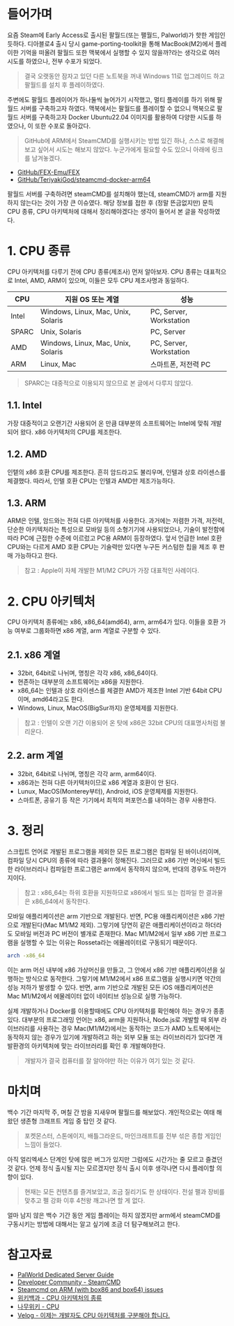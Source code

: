 # 들어가며

요즘 Steam에 Early Access로 출시된 팔월드(또는 팰월드, Palworld)가 핫한 게임인 듯하다. 디아블로4 출시 당시 game-porting-toolkit을 통해 MacBook(M2)에서 플레이한 기억을 떠올려 팔월드 또한 맥북에서 실행할 수 있지 않을까?라는 생각으로 여러 시도를 하였으나, 전부 수포가 되었다.

> 결국 오랫동안 잠자고 있던 다른 노트북을 꺼내 Windows 11로 업그레이드 하고 팔월드를 설치 후 플레이하였다.

주변에도 팔월드 플레이어가 하나둘씩 늘어가기 시작했고, 멀티 플레이를 하기 위해 팔월드 서버를 구축하고자 하였다. 맥북에서는 팔월드를 플레이할 수 없으니 맥북으로 팔월드 서버를 구축하고자 Docker Ubuntu22.04 이미지를 활용하여 다양한 시도를 하였으나, 이 또한 수포로 돌아갔다.

> GitHub에 ARM에서 SteamCMD를 실행시키는 방법 있긴 하나, 스스로 해결해보고 싶어서 시도는 해보지 않았다. 누군가에게 필요할 수도 있으니 아래에 링크를 남겨놓겠다.

- [GitHub/FEX-Emu/FEX](https://github.com/FEX-Emu/FEX)
- [GitHub/TeriyakiGod/steamcmd-docker-arm64](https://github.com/TeriyakiGod/steamcmd-docker-arm64)

팔월드 서버를 구축하려면 steamCMD를 설치해야 했는데, steamCMD가 arm를 지원하지 않는다는 것이 가장 큰 이슈였다. 해당 정보를 접한 후 (정말 뜬금없지만) 문득 CPU 종류, CPU 아키텍처에 대해서 정리해야겠다는 생각이 들어서 본 글을 작성하였다.

# 1. CPU 종류

CPU 아키텍처를 다루기 전에 CPU 종류(제조사) 먼저 알아보자. CPU 종류는 대표적으로 Intel, AMD, ARM이 있으며, 이들은 모두 CPU 제조사명과 동일하다.

| CPU   | 지원 OS 또는 계열                  | 성능                    |
| ----- | ---------------------------------- | ----------------------- |
| Intel | Windows, Linux, Mac, Unix, Solaris | PC, Server, Workstation |
| SPARC | Unix, Solaris                      | PC, Server              |
| AMD   | Windows, Linux, Mac, Unix, Solaris | PC, Server, Workstation |
| ARM   | Linux, Mac                         | 스마트폰, 저전력 PC     |

> SPARC는 대중적으로 이용되지 않으므로 본 글에서 다루지 않았다.

## 1.1. Intel

가장 대중적이고 오랜기간 사용되어 온 만큼 대부분의 소프트웨어는 Intel에 맞춰 개발되어 왔다. x86 아키텍처의 CPU를 제조한다.

## 1.2. AMD

인텥의 x86 호환 CPU를 제조한다. 흔히 암드라고도 불리우며, 인텔과 상호 라이센스를 체결했다. 따라서, 인텔 호환 CPU는 인텔과 AMD만 제조가능하다.

## 1.3. ARM

ARM은 인텔, 암드와는 전혀 다른 아키텍처를 사용한다. 과거에는 저렴한 가격, 저전력, 단순한 아키텍처라는 특성으로 모바일 등의 소형기기에 사용되었으나, 기술이 발전함에 따라 PC에 근접한 수준에 이르렀고 PC용 ARM이 등장하였다. 앞서 언급한 Intel 호환 CPU와는 다르게 AMD 호환 CPU는 기술력만 있다면 누구든 커스텀한 칩을 제조 후 판매 가능하다고 한다.

> 참고 : Apple이 자체 개발한 M1/M2 CPU가 가장 대표적인 사례이다.

# 2. CPU 아키텍처

CPU 아키텍처 종류에는 x86, x86_64(amd64), arm, arm64가 있다. 이들을 호환 가능 여부로 그룹화하면 x86 계열, arm 계열로 구분할 수 있다.

## 2.1. x86 계열

- 32bit, 64bit로 나뉘며, 명칭은 각각 x86, x86_64이다.
- 현존하는 대부분의 소프트웨어는 x86을 지원한다.
- x86_64는 인텔과 상호 라이센스를 체결한 AMD가 제조한 Intel 기반 64bit CPU이며, amd64라고도 한다.
- Windows, Linux, MacOS(BigSur까지) 운영체제를 지원한다.

> 참고 : 인텔이 오랜 기간 이용되어 온 탓에 x86은 32bit CPU의 대표명사처럼 불리운다.

## 2.2. arm 계열

- 32bit, 64bit로 나뉘며, 명칭은 각각 arm, arm64이다.
- x86과는 전혀 다른 아키텍처이므로 x86 계열과 호환이 안 된다.
- Lunux, MacOS(Monterey부터), Android, iOS 운영체제를 지원한다.
- 스마트폰, 공유기 등 작은 기기에서 최적의 퍼포먼스를 내야하는 경우 사용한다.

# 3. 정리

스크립트 언어로 개발된 프로그램을 제외한 모든 프로그램은 컴파일 된 바이너리이며, 컴파일 당시 CPU의 종류에 따라 결과물이 정해진다. 그러므로 x86 기반 머신에서 빌드한 라이브러리나 컴파일한 프로그램은 arm에서 동작하지 않으며, 반대의 경우도 마찬가지이다.

> 참고 : x86_64는 하위 호환을 지원하므로 x86에서 빌드 또는 컴파일 한 결과물은 x86_64에서 동작한다.

모바일 애플리케이션은 arm 기반으로 개발된다. 반면, PC용 애플리케이션은 x86 기반으로 개발된다(Mac M1/M2 제외). 그렇기에 당연히 같은 애플리케이션이라고 하더라도 모바일 버전과 PC 버전이 별개로 존재한다. Mac M1/M2에서 일부 x86 기반 프로그램을 실행할 수 있는 이유는 Rosseta라는 에뮬레이터로 구동되기 때문이다.

```bash
arch -x86_64
```

이는 arm 머신 내부에 x86 가상머신을 만들고, 그 안에서 x86 기반 애플리케이션을 실행하는 방식으로 동작한다. 그렇기에 M1/M2에서 x86 프로그램을 실행시키면 약간의 성능 저하가 발생할 수 있다. 반면, arm 기반으로 개발된 모든 iOS 애플리케이션은 Mac M1/M2에서 에물레이터 없이 네이티브 성능으로 실행 가능하다.

실제 개발하거나 Docker를 이용할때에도 CPU 아키텍처를 확인해야 하는 경우가 종종 있다. 대부분의 프로그래밍 언어는 x86, arm을 지원하나, Node.js로 개발할 때 외부 라이브러리를 사용하는 경우 Mac(M1/M2)에서는 동작하는 코드가 AMD 노트북에서는 동작하지 않는 경우가 있기에 개발하려고 하는 외부 모듈 또는 라이브러리가 있다면 개발환경의 아키텍처에 맞는 라이브러리를 확인 후 개발해야한다.

> 개발자가 결국 컴퓨터를 잘 알아야만 하는 이유가 여기 있는 것 같다.

# 마치며

백수 기간 마지막 주, 며칠 간 밤을 지새우며 팔월드를 해보았다. 개인적으로는 여태 해왔던 생존형 크래프트 게임 중 탑인 것 같다.

> 포켓몬스터, 스톤에이지, 배틀그라운드, 마인크래프트를 전부 섞은 종합 게임인 느낌이 들었다.

아직 얼리엑세스 단계인 탓에 많은 버그가 있지만 그럼에도 시간가는 줄 모르고 즐겼던 것 같다. 언제 정식 출시될 지는 모르겠지만 정식 출시 이후 생각나면 다시 플레이할 의향이 있다.

> 현재는 모든 컨텐츠를 즐겨보았고, 조금 질리기도 한 상태이다. 전설 팰과 장비를 맞추고 펠 강화 이후 4천왕 깨고나면 할 게 없다.

얼마 남지 않은 백수 기간 동안 게임 플레이는 하지 않겠지만 arm에서 steamCMD를 구동시키는 방법에 대해서는 알고 싶기에 조금 더 탐구해보려고 한다.

# 참고자료

- [PalWorld Dedicated Server Guide](https://tech.palworldgame.com/dedicated-server-guide)
- [Developer Community - SteamCMD](https://developer.valvesoftware.com/wiki/SteamCMD)
- [Steamcmd on ARM (with box86 and box64) issues](https://www.reddit.com/r/linux_gaming/comments/v6b9n5/steamcmd_on_arm_with_box86_and_box64_issues/)
- [위키백과 - CPU 아키텍처의 종류](https://ko.wikipedia.org/wiki/%EB%A7%88%EC%9D%B4%ED%81%AC%EB%A1%9C%EC%95%84%ED%82%A4%ED%85%8D%EC%B2%98#CPU_%EC%95%84%ED%82%A4%ED%85%8D%EC%B2%98%EC%9D%98_%EC%A2%85%EB%A5%98)
- [나무위키 - CPU](https://namu.wiki/w/CPU)
- [Velog - 이제는 개발자도 CPU 아키텍처를 구분해야 합니다.](https://velog.io/@480/%EC%9D%B4%EC%A0%9C%EB%8A%94-%EA%B0%9C%EB%B0%9C%EC%9E%90%EB%8F%84-CPU-%EC%95%84%ED%82%A4%ED%85%8D%EC%B2%98%EB%A5%BC-%EA%B5%AC%EB%B6%84%ED%95%B4%EC%95%BC-%ED%95%A9%EB%8B%88%EB%8B%A4)
